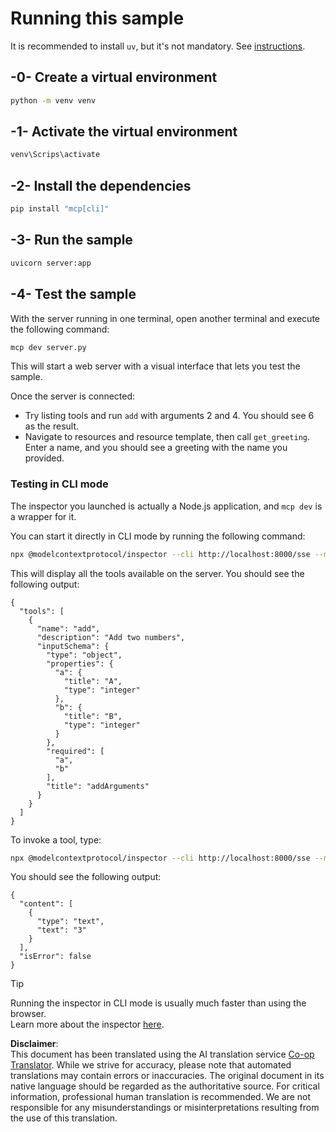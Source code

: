 <!--
CO_OP_TRANSLATOR_METADATA:
{
  "original_hash": "69ba3bd502bd743233137bac5539c08b",
  "translation_date": "2025-08-19T14:16:39+00:00",
  "source_file": "03-GettingStarted/05-sse-server/solution/python/README.md",
  "language_code": "en"
}
-->
# Running this sample

It is recommended to install `uv`, but it's not mandatory. See [instructions](https://docs.astral.sh/uv/#highlights).

## -0- Create a virtual environment

```bash
python -m venv venv
```

## -1- Activate the virtual environment

```bash
venv\Scrips\activate
```

## -2- Install the dependencies

```bash
pip install "mcp[cli]"
```

## -3- Run the sample

```bash
uvicorn server:app
```

## -4- Test the sample

With the server running in one terminal, open another terminal and execute the following command:

```bash
mcp dev server.py
```

This will start a web server with a visual interface that lets you test the sample.

Once the server is connected:

- Try listing tools and run `add` with arguments 2 and 4. You should see 6 as the result.
- Navigate to resources and resource template, then call `get_greeting`. Enter a name, and you should see a greeting with the name you provided.

### Testing in CLI mode

The inspector you launched is actually a Node.js application, and `mcp dev` is a wrapper for it.

You can start it directly in CLI mode by running the following command:

```bash
npx @modelcontextprotocol/inspector --cli http://localhost:8000/sse --method tools/list
```

This will display all the tools available on the server. You should see the following output:

```text
{
  "tools": [
    {
      "name": "add",
      "description": "Add two numbers",
      "inputSchema": {
        "type": "object",
        "properties": {
          "a": {
            "title": "A",
            "type": "integer"
          },
          "b": {
            "title": "B",
            "type": "integer"
          }
        },
        "required": [
          "a",
          "b"
        ],
        "title": "addArguments"
      }
    }
  ]
}
```

To invoke a tool, type:

```bash
npx @modelcontextprotocol/inspector --cli http://localhost:8000/sse --method tools/call --tool-name add --tool-arg a=1 --tool-arg b=2
```

You should see the following output:

```text
{
  "content": [
    {
      "type": "text",
      "text": "3"
    }
  ],
  "isError": false
}
```

> [!TIP]  
> Running the inspector in CLI mode is usually much faster than using the browser.  
> Learn more about the inspector [here](https://github.com/modelcontextprotocol/inspector).  

**Disclaimer**:  
This document has been translated using the AI translation service [Co-op Translator](https://github.com/Azure/co-op-translator). While we strive for accuracy, please note that automated translations may contain errors or inaccuracies. The original document in its native language should be regarded as the authoritative source. For critical information, professional human translation is recommended. We are not responsible for any misunderstandings or misinterpretations resulting from the use of this translation.